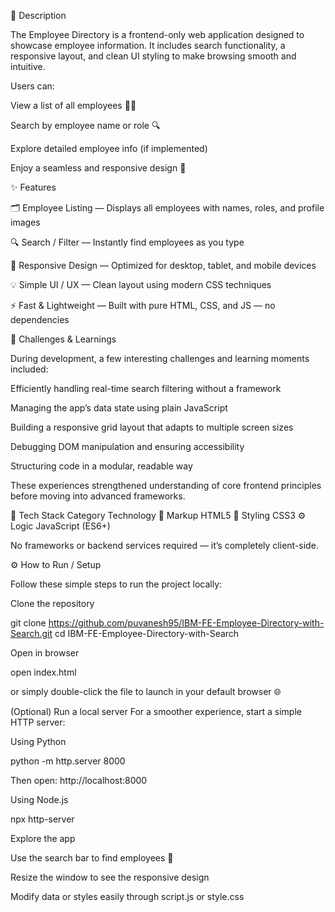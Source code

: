 📘 Description

The Employee Directory is a frontend-only web application designed to showcase employee information.
It includes search functionality, a responsive layout, and clean UI styling to make browsing smooth and intuitive.

Users can:

View a list of all employees 🧑‍💼

Search by employee name or role 🔍

Explore detailed employee info (if implemented)

Enjoy a seamless and responsive design 📱

✨ Features

🗂️ Employee Listing — Displays all employees with names, roles, and profile images

🔍 Search / Filter — Instantly find employees as you type

📱 Responsive Design — Optimized for desktop, tablet, and mobile devices

💡 Simple UI / UX — Clean layout using modern CSS techniques

⚡ Fast & Lightweight — Built with pure HTML, CSS, and JS — no dependencies

🧠 Challenges & Learnings

During development, a few interesting challenges and learning moments included:

Efficiently handling real-time search filtering without a framework

Managing the app’s data state using plain JavaScript

Building a responsive grid layout that adapts to multiple screen sizes

Debugging DOM manipulation and ensuring accessibility

Structuring code in a modular, readable way

These experiences strengthened understanding of core frontend principles before moving into advanced frameworks.

🧰 Tech Stack
Category	Technology
🧾 Markup	HTML5
🎨 Styling	CSS3
⚙️ Logic	JavaScript (ES6+)

No frameworks or backend services required — it’s completely client-side.

⚙️ How to Run / Setup

Follow these simple steps to run the project locally:

Clone the repository

git clone https://github.com/puvanesh95/IBM-FE-Employee-Directory-with-Search.git
cd IBM-FE-Employee-Directory-with-Search


Open in browser

open index.html


or simply double-click the file to launch in your default browser 🌐

(Optional) Run a local server
For a smoother experience, start a simple HTTP server:

Using Python

python -m http.server 8000


Then open: http://localhost:8000

Using Node.js

npx http-server


Explore the app

Use the search bar to find employees 🔎

Resize the window to see the responsive design

Modify data or styles easily through script.js or style.css
